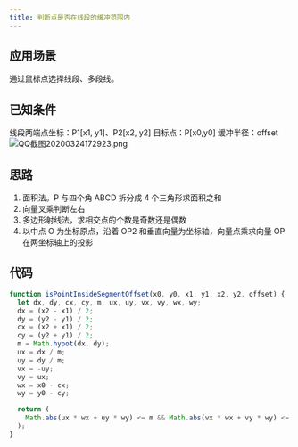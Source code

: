 ```yaml
---
title: 判断点是否在线段的缓冲范围内
---
```


## 应用场景

通过鼠标点选择线段、多段线。

## 已知条件

线段两端点坐标：P1[x1, y1]、P2[x2, y2]
目标点：P[x0,y0]
缓冲半径：offset
![QQ截图20200324172923.png](https://upload-images.jianshu.io/upload_images/20216258-c8e2d727b35b6640.png?imageMogr2/auto-orient/strip%7CimageView2/2/w/1240)

## 思路

1. 面积法。P 与四个角 ABCD 拆分成 4 个三角形求面积之和
2. 向量叉乘判断左右
3. 多边形射线法，求相交点的个数是奇数还是偶数
4. 以中点 O 为坐标原点，沿着 OP2 和垂直向量为坐标轴，向量点乘求向量 OP 在两坐标轴上的投影

## 代码

```js
function isPointInsideSegmentOffset(x0, y0, x1, y1, x2, y2, offset) {
  let dx, dy, cx, cy, m, ux, uy, vx, vy, wx, wy;
  dx = (x2 - x1) / 2;
  dy = (y2 - y1) / 2;
  cx = (x2 + x1) / 2;
  cy = (y2 + y1) / 2;
  m = Math.hypot(dx, dy);
  ux = dx / m;
  uy = dy / m;
  vx = -uy;
  vy = ux;
  wx = x0 - cx;
  wy = y0 - cy;

  return (
    Math.abs(ux * wx + uy * wy) <= m && Math.abs(vx * wx + vy * wy) <= offset
  );
}
```
